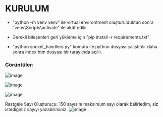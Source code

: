 # KURULUM

* "python -m venv venv" ile virtual environtment oluşturulduktan sonra "venv\Scripts\activate" ile aktif edilir.

* Gerekli bileşenleri geri yükleme için "pip install -r requirements.txt"

* "python socket_handlers.py" komutu ile python dosyası çalıştırılır daha sonra index.htm dosyası bir tarayıcıda açılır.

### Görüntüler:


![image](https://github.com/hamer1818/socket-numpy/assets/47240233/04befaab-ddcd-4efe-971d-138c425fb72c)


![image](https://github.com/hamer1818/socket-numpy/assets/47240233/3f3844d1-6293-4fff-a3ec-39ef710bc55e)


![image](https://github.com/hamer1818/socket-numpy/assets/47240233/3c04f953-50a7-4782-90d3-9661a1845282)

Rastgele Sayı Oluşturucu:
150 sayısını maksimum sayı olarak belirledim, siz istediğiniz sayıyı yazabilirsiniz.
![image](https://github.com/hamer1818/socket-numpy/assets/47240233/4f04f075-e8b0-4869-b1de-a60e89837598)
